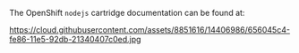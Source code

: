 The OpenShift `nodejs` cartridge documentation can be found at:

https://cloud.githubusercontent.com/assets/8851616/14406986/656045c4-fe86-11e5-92db-21340407c0ed.jpg